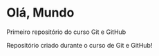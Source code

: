 # Olá, Mundo
Primeiro repositório do curso Git e GitHub

Repositório criado durante o curso de Git e GitHub!